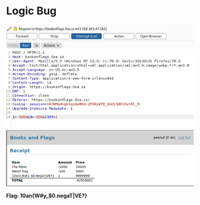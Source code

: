 # Logic Bug

![Burp picture](https://github.com/ZeroCooL-555/CTF/blob/master/10an/web/booksnflags/Burp.png)
![Flag](https://github.com/ZeroCooL-555/CTF/blob/master/10an/web/booksnflags/Solved.png)

**Flag: 10an{W#y_$0.negaT|VE?}**
